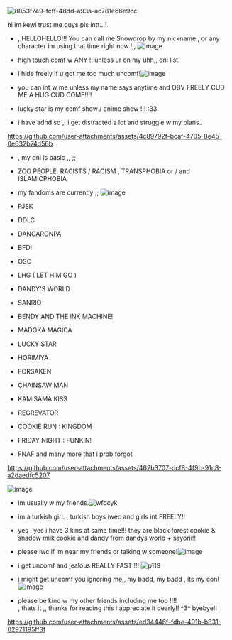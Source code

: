 

![8853f749-fcff-48dd-a93a-ac781e66e9cc](https://github.com/user-attachments/assets/413696f0-8d52-4662-a3b0-0750939ed919)

hi im kewl trust me guys pls  intt...!


- , HELLOHELLO!!! You can call me Snowdrop by my nickname , or any character im using that time right now.!,, ![image](https://github.com/user-attachments/assets/04742467-a108-4520-b7d6-ce8ea8525322)

- high touch comf w ANY !! unless ur on my uhh,, dni list.
- i hide freely if u got me too much uncomf!![image](https://github.com/user-attachments/assets/01bb8955-2f36-42ad-9547-7c39e2a0479e)

- you can int w me unless my name says anytime and OBV FREELY CUD ME A HUG CUD COMF!!!!
- lucky star is my comf show / anime show !!! :33
- i have adhd so ,, i get distracted a lot and struggle w my plans..

https://github.com/user-attachments/assets/4c89792f-bcaf-4705-8e45-0e632b74d56b


- , my dni is basic ,, ;;
                                                                                                       
- ZOO PEOPLE. RACISTS / RACISM , TRANSPHOBIA or / and ISLAMICPHOBIA
- my fandoms are currently ;; ![image](https://github.com/user-attachments/assets/3fd7c0b2-974c-45d7-98a6-86724d4cea7a)

- PJSK
- DDLC
- DANGARONPA
- BFDI
- OSC
- LHG ( LET HIM GO )
- DANDY'S WORLD
- SANRIO
- BENDY AND THE INK MACHINE!
- MADOKA MAGICA
- LUCKY STAR
- HORIMIYA
- FORSAKEN
- CHAINSAW MAN
- KAMISAMA KISS
- REGREVATOR
- COOKIE RUN : KINGDOM
- FRIDAY NIGHT : FUNKIN!
- FNAF
  and many more that i prob forgot



https://github.com/user-attachments/assets/462b3707-dcf8-4f9b-91c8-a2daedfc5207

![image](https://github.com/user-attachments/assets/c61631dd-abf1-4fa3-ad6e-93ac1c32c5ad)




- im usually w my friends.![wfdcyk](https://github.com/user-attachments/assets/dcde410f-115a-4828-9ac9-e9de9dcb03f9)
-  im a turkish girl. , turkish boys iwec and girls int FREELY!!
- yes , yes i have 3 kins at same time!!! they are black forest cookie & shadow milk cookie and dandy from dandys world + sayorii!!
- please iwc if im near my friends or talking w someone!![image](https://github.com/user-attachments/assets/cd5c27b1-421b-456a-bd80-6ce2f7c747b8)

- i get uncomf and jealous REALLY FAST !!!
 ![p119](https://github.com/user-attachments/assets/30671ca0-a1cf-43b0-b75c-41c9128a6f99)
- i might get uncomf you ignoring me,, my badd, my badd , its my con! ![image](https://github.com/user-attachments/assets/1016ae4f-1dc8-4294-a231-21fbd881191a)

- please be kind w my other friends including me too !!!!   
, thats it ,, thanks for reading this i appreciate it dearly!! ^3^ byebye!!


https://github.com/user-attachments/assets/ed34446f-fdbe-491b-b831-02971195ff3f


